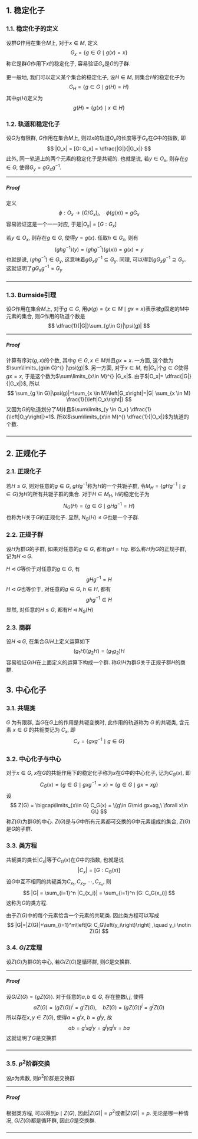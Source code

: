 ## 1. 稳定化子
### 1.1. 稳定化子的定义
设群$G$作用在集合$M$上, 对于$x\in M$, 定义
$$
G_x = \{g\in G\mid g(x) = x\}
$$
称它是群$G$作用下$x$的稳定化子, 容易验证$G_x$是$G$的子群. 

更一般地, 我们可以定义某个集合的稳定化子, 设$H\in M$, 则集合$H$的稳定化子为
$$
G_H = \{g\in G\mid g(H) = H\}
$$
其中$g(H)$定义为
$$
g(H) = \{g(x)\mid x\in H\}
$$

### 1.2. 轨道和稳定化子
设$G$为有限群, $G$作用在集合$M$上, 则过$x$的轨道$O_x$的长度等于$G_x$在$G$中的指数, 即
$$
|O_x| = [G: G_x] = \dfrac{|G|}{|G_x|}
$$
此外, 同一轨道上的两个元素的稳定化子是共轭的. 也就是说, 若$y\in O_x$, 则存在$g\in G$, 使得$G_y = gG_xg^{-1}$.
___
##### Proof
定义
$$
\phi: O_x\to (G/G_x)_l, \quad \phi(g(x)) = gG_x
$$
容易验证这是一个一一对应, 于是$|O_x|=[G:G_x]$

若$y\in O_x$, 则存在$g\in G$, 使得$y=g(x)$. 任取$h\in G_x$, 则有
$$
(ghg^{-1})(y) = (ghg^{-1})(g(x)) = g(x) = y
$$
也就是说, $(ghg^{-1})\in G_y$, 这意味着$gG_xg^{-1}\subseteq G_y$. 同理, 可以得到$gG_xg^{-1}\supseteq G_y$. 这就证明了$gG_xg^{-1} =  G_y$
#####
___

### 1.3. Burnside引理
设$G$作用在集合$M$上, 对于$g\in G$, 用$\psi(g) = \{x\in M\mid gx=x\}$表示被$g$固定的$M$中元素的集合, 则$G$作用的轨道个数是
$$
\dfrac{1}{|G|}\sum_{g\in G}|\psi(g)|
$$
___
##### Proof
计算有序对$(g,x)$的个数, 其中$g\in G, x\in M$并且$gx=x$. 一方面, 这个数为$\sum\limits_{g\in G}^{} |\psi(g)|$. 另一方面, 对于$x\in M$, 有$|G_x|$个$g\in G$使得$gx=x$, 于是这个数为$\sum\limits_{x\in M}^{} |G_x|$. 由于$|O_x|= \dfrac{|G|}{|G_x|}$, 所以
$$
\sum_{g \in G}|\psi(g)|=\sum_{x \in M}\left|G_x\right|=|G| \sum_{x \in M} \frac{1}{\left|O_x\right|}
$$
又因为$G$的轨道划分了$M$并且$\sum\limits_{y \in O_x} \dfrac{1}{\left|O_y\right|}=1$. 所以$\sum\limits_{x\in M}^{} \dfrac{1}{|O_x|}$为轨道的个数. 
#####
___

## 2. 正规化子
### 2.1. 正规化子
若$H\le G$, 则对任意的$g\in G$, $gHg^{-1}$称为$H$的一个共轭子群, 令$M_H = \{gHg^{-1}\mid g\in G\}$为$H$的所有共轭子群的集合. 对于$H\in M_H$, $H$的稳定化子为
$$
N_G(H) = \{g\in G\mid gHg^{-1}=H\}
$$
也称为$H$关于$G$的正规化子. 显然, $N_G(H)\le G$也是一个子群. 

### 2.2. 正规子群
设$H$为群$G$的子群, 如果对任意的$g\in G$, 都有$gH=Hg$. 那么称$H$为$G$的正规子群, 记为$H\triangleleft G$. 

$H\triangleleft G$等价于对任意的$g\in G$, 有
$$
gHg^{-1} = H
$$
$H\triangleleft G$也等价于, 对任意的$g\in G$, $h\in H$, 都有
$$
ghg^{-1} \in H
$$
显然, 对任意的$H\le G$, 都有$H\triangleleft N_G(H)$


### 2.3. 商群
设$H\triangleleft G$, 在集合$G/H$上定义运算如下
$$
(g_1H)(g_2H) = (g_1g_2)H
$$
容易验证$G/H$在上面定义的运算下构成一个群. 称$G/H$为群$G$关于正规子群$H$的商群. 

## 3. 中心化子
### 3.1. 共轭类
$G$ 为有限群, 当$G$在$G$上的作用是共轭变换时, 此作用的轨道称为 $G$ 的共轭类, 含元素 $x \in G$ 的共轭类记为 $C_x$, 即
$$
C_x=\left\{g x g^{-1} \mid g \in G\right\}
$$

### 3.2. 中心化子与中心
对于$x\in G$, $x$在$G$的共轭作用下的稳定化子称为$x$在$G$中的中心化子, 记为$C_G(x)$, 即
$$
C_G(x) = \{g\in G\mid gxg^{-1}=x\} = \{g\in G\mid gx=xg\}
$$
设
$$
Z(G) = \bigcap\limits_{x\in G} C_G(x) = \{g\in G\mid gx=xg,\ \forall x\in G\}
$$
称$Z(G)$为群$G$的中心. $Z(G)$是与$G$中所有元素都可交换的$G$中元素组成的集合, $Z(G)$是$G$的子群. 

### 3.3. 类方程
共轭类的类长$|C_x|$等于$C_G(x)$在$G$中的指数, 也就是说
$$
|C_x| = [G: C_G(x)]
$$
设$G$中互不相同的共轭类为$C_{x_1}, C_{x_2}, \cdots, C_{x_n}$, 则
$$
|G| = \sum_{i=1}^n |C_{x_i}| = \sum_{i=1}^n [G: C_G(x_i)]
$$
这称为$G$的类方程. 

由于$Z(G)$中的每个元素恰含一个元素的共轭类. 因此类方程可以写成
$$
|G|=|Z(G)|+\sum_{i=1}^m\left[G: C_G\left(y_i\right)\right] ,\quad y_i \notin Z(G)
$$

### 3.4. $G / Z$定理
设$Z(G)$为群$G$的中心, 若$G / Z(G)$是循环群, 则$G$是交换群. 
___
##### Proof
设$G/Z(G) = \langle g Z(G)\rangle$. 对于任意的$a, b\in G$, 存在整数$i, j$, 使得
$$
aZ(G) = (gZ(G))^i = g^iZ(G),\quad bZ(G) = (gZ(G))^j = g^jZ(G)
$$
所以存在$x, y\in Z(G)$, 使得$a = g^i x$, $b=g^j y$, 故
$$
ab = g^i x g^j y = g^j y g^i x = ba
$$
这就证明了$G$是交换群
#####
___

### 3.5. $p^2$阶群交换
设$p$为素数, 则$p^2$阶群是交换群
___
##### Proof
根据类方程, 可以得到$p\mid Z(G)$, 因此$|Z(G)| = p^2$或者$|Z(G)|=p$. 无论是哪一种情况, $G / Z(G)$都是循环群, 因此$G$是交换群.
#####
___